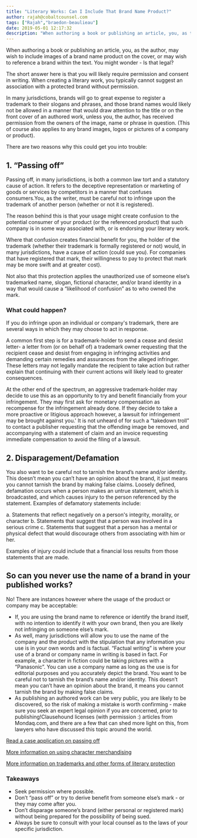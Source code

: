 ```yaml
---
title: "Literary Works: Can I Include That Brand Name Product?"
author: rajah@cobaltcounsel.com
tags: ["Rajah","braedon-beaulieau"]
date: 2019-05-01 12:17:32
description: "When authoring a book or publishing an article, you, as the author, may wish to include images of a brand name product on the cover, or may wish to reference a brand within the text.  You might wond..."
---
```


When authoring a book or publishing an article, you, as the author, may wish to include images of a brand name product on the cover, or may wish to reference a brand within the text.  You might wonder - Is that legal?

The short answer here is that you will likely require permission and consent in writing. When creating a literary work, you typically cannot suggest an association with a protected brand without permission.

In many jurisdictions, brands will go to great expense to register a trademark to their slogans and phrases, and those brand names would likely not be allowed in a manner that would draw attention to the title or on the front cover of an authored work, unless you, the author, has received permission from the owners of the image, name or phrase in question. (This of course also applies to any brand images, logos or pictures of a company or product).

There are two reasons why this could get you into trouble:

## 1. “Passing off”

Passing off, in many jurisdictions, is both a common law tort and a statutory cause of action. It refers to the deceptive representation or marketing of goods or services by competitors in a manner that confuses consumers.You, as the writer, must be careful not to infringe upon the trademark of another person (whether or not it is registered).

The reason behind this is that your usage might create confusion to the potential consumer of your product (or the referenced product) that such company is in some way associated with, or is endorsing your literary work.

Where that confusion creates financial benefit for you, the holder of the trademark (whether their trademark is formally registered or not) would, in many jurisdictions, have a cause of action (could sue you).  For companies that have registered that mark, their willingness to pay to protect that mark may be more swift and at greater cost).

Not also that this protection applies the unauthorized use of someone else’s trademarked name, slogan, fictional character, and/or brand identity in a way that would cause a “likelihood of confusion” as to who owned the mark.

### What could happen?

If you do infringe upon an individual or company's trademark, there are several ways in which they may choose to act in response.

A common first step is for a trademark-holder to send a cease and desist letter- a letter from (or on behalf of) a trademark owner requesting that the recipient cease and desist from engaging in infringing activities and demanding certain remedies and assurances from the alleged infringer. These letters may not legally mandate the recipient to take action but rather explain that continuing with their current actions will likely lead to greater consequences.

At the other end of the spectrum, an aggressive trademark-holder may decide to use this as an opportunity to try and benefit financially from your infringement. They may first ask for monetary compensation as recompense for the infringement already done. If they decide to take a more proactive or litigious approach however, a lawsuit for infringement may be brought against you.' It is not unheard of for such a “takedown troll” to contact a publisher requesting that the offending image be removed, and accompanying with a statement of claim and an invoice requesting immediate compensation to avoid the filing of a lawsuit.

## 2. Disparagement/Defamation

You also want to be careful not to tarnish the brand’s name and/or identity. This doesn’t mean you can’t have an opinion about the brand, it just means you cannot tarnish the brand by making false claims.  Loosely defined, defamation occurs when a person makes an untrue statement, which is broadcasted, and which causes injury to the person referenced by the statement. Examples of defamatory statements include:

a. Statements that reflect negatively on a person's integrity, morality, or character
b. Statements that suggest that a person was involved in a serious crime
c. Statements that suggest that a person has a mental or physical defect that would discourage others from associating with him or her.

Examples of injury could include that a financial loss results from those statements that are made.

## So can you never use the name of a brand in your published works?

No!   There are instances however where the usage of the product or company may be acceptable:

* If, you are using the brand name to reference or identify the brand itself, with no intention to identify it with your own brand, then you are likely not infringing on someone else’s mark.
* As well, many jurisdictions will allow you to use the name of the company and the product with the stipulation that any information you use is in your own words and is factual. “Factual writing” is where your use of a brand or company name in writing is based in fact. For example, a character in fiction could be taking pictures with a “Panasonic”. You can use a company name as long as the use is for editorial purposes and you accurately depict the brand. You want to be careful not to tarnish the brand’s name and/or identity. This doesn’t mean you can’t have an opinion about the brand, it means you cannot tarnish the brand by making false claims.
* As publishing an authored work can be very public, you are likely to be discovered, so the risk of making a mistake is worth confirming - make sure you seek an expert legal opinion if you are concerned, prior to publishing!Clausehound licenses (with permission :) articles from Mondaq.com, and there are a few that can shed more light on this, from lawyers who have discussed this topic around the world.

[Read a case application on passing off](http://www.mondaq.com/uk/x/50940/Trademark/Intellectual+Property+Passing+Off+The+Law+Does+Concern+Itself+With+Trivialities)

[More information on using character merchandising](http://www.mondaq.com/india/x/699352/Patent/Character+Merchandising+and+Personality+Endorsements+with+respect+to+the+Right+of+Publicity)

[More information on trademarks and other forms of literary protection](http://www.mondaq.com/article.asp?article_id=11860&amp;signup=true)

### Takeaways
- Seek permission where possible.
- Don’t “pass off” or try to derive benefit from someone else’s mark - or they may come after you.
- Don’t disparage someone’s brand (either personal or registered mark) without being prepared for the possibility of being sued.
- Always be sure to consult with your local counsel as to the laws of your specific jurisdiction.
